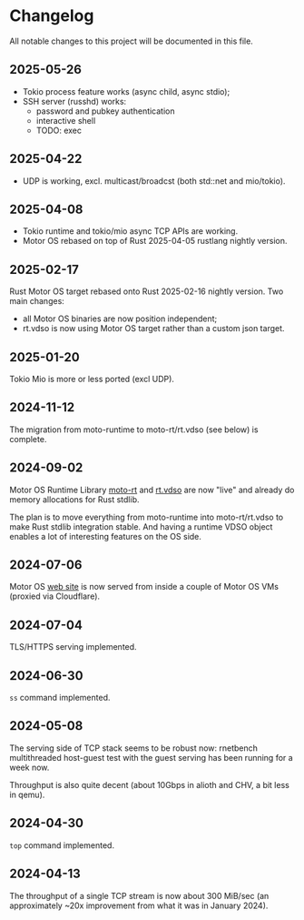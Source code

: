 # Changelog

All notable changes to this project will be documented in this file.

## 2025-05-26

* Tokio process feature works (async child, async stdio);
* SSH server (russhd) works:
  * password and pubkey authentication
  * interactive shell
  * TODO: exec

## 2025-04-22

- UDP is working, excl. multicast/broadcst (both std::net and mio/tokio).

## 2025-04-08

- Tokio runtime and tokio/mio async TCP APIs are working.
- Motor OS rebased on top of Rust 2025-04-05 rustlang nightly version.

## 2025-02-17

Rust Motor OS target rebased onto Rust 2025-02-16 nightly version.
Two main changes:
- all Motor OS binaries are now position independent;
- rt.vdso is now using Motor OS target rather than a custom json target.

## 2025-01-20

Tokio Mio is more or less ported (excl UDP).

## 2024-11-12

The migration from moto-runtime to moto-rt/rt.vdso (see below) is complete.

## 2024-09-02

Motor OS Runtime Library
[moto-rt](https://github.com/moturus/motor-os/blob/9cdafd7309dc60ff73ccc5f1306bd5215b56b05b/src/sys/lib/moto-rt/src/lib.rs)
and [rt.vdso](https://github.com/moturus/motor-os/tree/9cdafd7309dc60ff73ccc5f1306bd5215b56b05b/src/sys/lib/rt.vdso)
are now "live" and already do memory allocations for Rust stdlib.

The plan is to move everything from moto-runtime into moto-rt/rt.vdso to make
Rust stdlib integration stable. And having a runtime VDSO object enables
a lot of interesting features on the OS side.

## 2024-07-06

Motor OS [web site](https://motor-os.org) is now served from inside
a couple of Motor OS VMs (proxied via Cloudflare).

## 2024-07-04

TLS/HTTPS serving implemented.

## 2024-06-30

`ss` command implemented.

## 2024-05-08

The serving side of TCP stack seems to be robust now: rnetbench
multithreaded host-guest test with the guest serving has been running
for a week now.

Throughput is also quite decent (about 10Gbps in alioth and CHV,
a bit less in qemu).

## 2024-04-30

`top` command implemented.

## 2024-04-13

The throughput of a single TCP stream is now about 300 MiB/sec
(an approximately ~20x improvement from what it was in January 2024).
